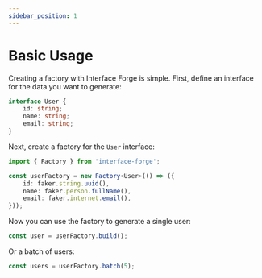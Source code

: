 ```yaml
---
sidebar_position: 1
---
```


# Basic Usage

Creating a factory with Interface Forge is simple. First, define an interface for the data you want to generate:

```typescript
interface User {
    id: string;
    name: string;
    email: string;
}
```

Next, create a factory for the `User` interface:

```typescript
import { Factory } from 'interface-forge';

const userFactory = new Factory<User>(() => ({
    id: faker.string.uuid(),
    name: faker.person.fullName(),
    email: faker.internet.email(),
}));
```

Now you can use the factory to generate a single user:

```typescript
const user = userFactory.build();
```

Or a batch of users:

```typescript
const users = userFactory.batch(5);
```
